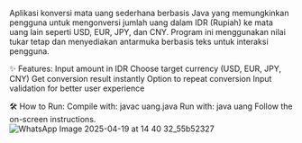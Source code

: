 Aplikasi konversi mata uang sederhana berbasis Java yang memungkinkan pengguna untuk mengonversi jumlah uang dalam IDR (Rupiah) ke mata uang lain seperti USD, EUR, JPY, dan CNY. Program ini menggunakan nilai tukar tetap dan menyediakan antarmuka berbasis teks untuk interaksi pengguna.

✨ Features:
Input amount in IDR
Choose target currency (USD, EUR, JPY, CNY)
Get conversion result instantly
Option to repeat conversion
Input validation for better user experience

🛠 How to Run:
Compile with: javac uang.java
Run with: java uang
Follow the on-screen instructions.
![WhatsApp Image 2025-04-19 at 14 40 32_55b52327](https://github.com/user-attachments/assets/597c9d2d-4826-4c9e-9156-bcc1c1a6adee)
